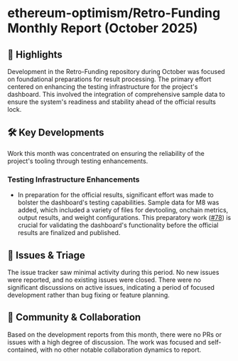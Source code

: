 # ethereum-optimism/Retro-Funding Monthly Report (October 2025)

## 🚀 Highlights
Development in the Retro-Funding repository during October was focused on foundational preparations for result processing. The primary effort centered on enhancing the testing infrastructure for the project's dashboard. This involved the integration of comprehensive sample data to ensure the system's readiness and stability ahead of the official results lock.

## 🛠️ Key Developments
Work this month was concentrated on ensuring the reliability of the project's tooling through testing enhancements.

### Testing Infrastructure Enhancements
*   In preparation for the official results, significant effort was made to bolster the dashboard's testing capabilities. Sample data for M8 was added, which included a variety of files for devtooling, onchain metrics, output results, and weight configurations. This preparatory work ([#78](https://github.com/ethereum-optimism/Retro-Funding/pull/78)) is crucial for validating the dashboard's functionality before the official results are finalized and published.

## 🐛 Issues & Triage
The issue tracker saw minimal activity during this period. No new issues were reported, and no existing issues were closed. There were no significant discussions on active issues, indicating a period of focused development rather than bug fixing or feature planning.

## 💬 Community & Collaboration
Based on the development reports from this month, there were no PRs or issues with a high degree of discussion. The work was focused and self-contained, with no other notable collaboration dynamics to report.